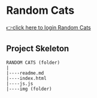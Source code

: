 <h1>Random Cats</h1>

[👉click here to login Random Cats](https://ilkerkr.github.io/random-cats/)


<h2>Project Skeleton</h2>

```
RANDOM CATS (folder)
|
|----readme.md                  
|----index.html            
|----js.js 
|----img (folder)
```